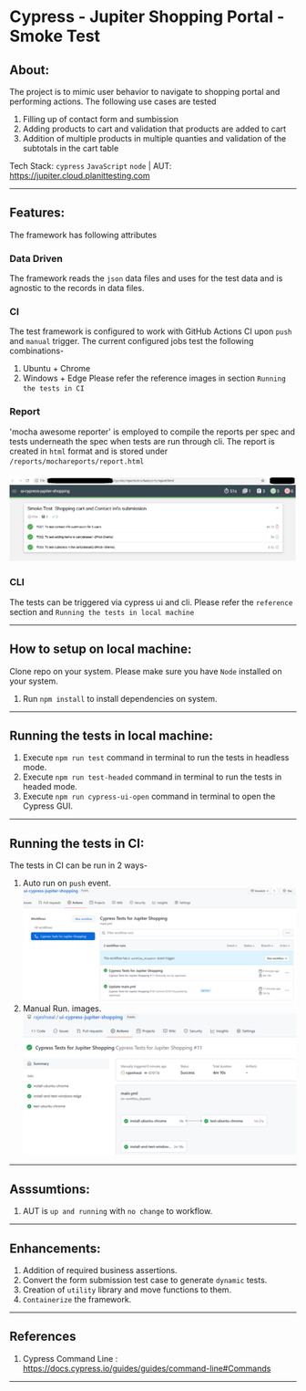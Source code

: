# Cypress - Jupiter Shopping Portal - Smoke Test

## About:   
The project is to mimic user behavior to navigate to shopping portal and performing actions.
The following use cases are tested
1. Filling up of contact form and sumbission
2. Adding products to cart and validation that products are added to cart
3. Addition of multiple products in multiple quanties and validation of the subtotals in the cart table

Tech Stack: `cypress` `JavaScript` `node` | AUT: https://jupiter.cloud.planittesting.com

---
## Features:  
The framework has following attributes
### Data Driven
The framework reads the `json` data files and uses for the test data and is agnostic to the records in data files.
### CI
The test framework is configured to work with GitHub Actions CI upon `push` and `manual` trigger.
The current configured jobs test the following combinations-
1. Ubuntu + Chrome
2. Windows + Edge
Please refer the reference images in section `Running the tests in CI`
### Report
'mocha awesome reporter' is employed to compile the reports per spec and tests underneath the spec when tests are run through cli.
The report is created in `html` format and is stored under `/reports/mochareports/report.html`
#### ![samplereport](./cypress/xreadmeimages/report.png)
### CLI 
The tests can be triggered via cypress ui and cli.
Please refer the `reference` section and `Running the tests in local machine`


---
## How to setup on local machine:
Clone repo on your system. Please make sure you have `Node` installed on your system.

1. Run `npm install` to install dependencies on system.
 
---
## Running the tests in local machine:
1. Execute `npm run test` command in terminal to run the tests in headless mode.
2. Execute `npm run test-headed` command in terminal to run the tests in headed mode.
3. Execute `npm run cypress-ui-open` command in terminal to open the Cypress GUI.

---
## Running the tests in CI:
The tests in CI can be run in 2 ways-
1. Auto run on `push` event. ![CIS1](./cypress/xreadmeimages/CI1.png)
2. Manual Run.  images. ![CIS2](./cypress/xreadmeimages/CI2.png)



---
## Asssumtions:
1. AUT is `up and running` with `no change` to workflow.

---
## Enhancements:
1. Addition of required business assertions.
2. Convert the form submission test case to generate `dynamic` tests.
3. Creation of `utility` library and move functions to them.
4. `Containerize` the framework.

---
## References
1. Cypress Command Line : https://docs.cypress.io/guides/guides/command-line#Commands

---